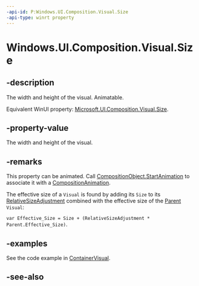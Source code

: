 ```yaml
---
-api-id: P:Windows.UI.Composition.Visual.Size
-api-type: winrt property
---
```


<!-- Property syntax
public Windows.Foundation.Numerics.Vector2 Size { get;  set; }
-->

# Windows.UI.Composition.Visual.Size

## -description
The width and height of the visual. Animatable.

Equivalent WinUI property: [Microsoft.UI.Composition.Visual.Size](/windows/winui/api/microsoft.ui.composition.visual.size).

## -property-value
The width and height of the visual.

## -remarks

This property can be animated. Call [CompositionObject.StartAnimation](compositionobject_startanimation_709050842.md) to associate it with a [CompositionAnimation](/windows/uwp/composition/composition-animation).


The effective size of a `Visual` is found by adding its `Size` to its [RelativeSizeAdjustment](visual_relativesizeadjustment.md) combined with the effective size of the [Parent](visual_parent.md) `Visual`:

`var Effective_Size = Size + (RelativeSizeAdjustment * Parent.Effective_Size)`.

## -examples
See the code example in [ContainerVisual](containervisual.md).

## -see-also
